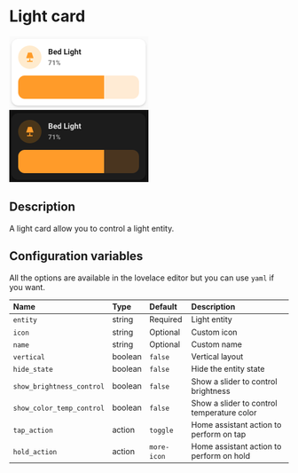 # Light card

![Light light](../images/light-light.png)
![Light dark](../images/light-dark.png)

## Description

A light card allow you to control a light entity.

## Configuration variables

All the options are available in the lovelace editor but you can use `yaml` if you want.

| Name                      | Type    | Default     | Description                                |
| :------------------------ | :------ | :---------- | :----------------------------------------- |
| `entity`                  | string  | Required    | Light entity                               |
| `icon`                    | string  | Optional    | Custom icon                                |
| `name`                    | string  | Optional    | Custom name                                |
| `vertical`                | boolean | `false`     | Vertical layout                            |
| `hide_state`              | boolean | `false`     | Hide the entity state                      |
| `show_brightness_control` | boolean | `false`     | Show a slider to control brightness        |
| `show_color_temp_control` | boolean | `false`     | Show a slider to control temperature color |
| `tap_action`              | action  | `toggle`    | Home assistant action to perform on tap    |
| `hold_action`             | action  | `more-icon` | Home assistant action to perform on hold   |

